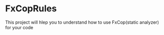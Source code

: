 # FxCopRules
This project will hlep you to understand how to use FxCop(static analyzer) for your code
